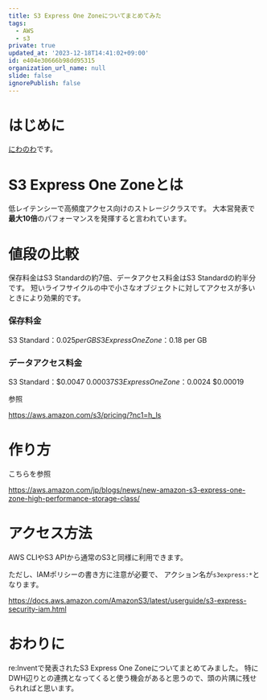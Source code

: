 ```yaml
---
title: S3 Express One Zoneについてまとめてみた
tags:
  - AWS
  - s3
private: true
updated_at: '2023-12-18T14:41:02+09:00'
id: e404e30666b98dd95315
organization_url_name: null
slide: false
ignorePublish: false
---
```

# はじめに
[にわのわ](https://twitter.com/niwa_nowa)です。

# S3 Express One Zoneとは
低レイテンシーで高頻度アクセス向けのストレージクラスです。
大本営発表で**最大10倍**のパフォーマンスを発揮すると言われています。

# 値段の比較
保存料金はS3 Standardの約7倍、データアクセス料金はS3 Standardの約半分です。
短いライフサイクルの中で小さなオブジェクトに対してアクセスが多いときにより効果的です。

### 保存料金
S3 Standard：$0.025 per GB
S3 Express One Zone：$0.18 per GB

### データアクセス料金
S3 Standard：$0.0047	$0.00037
S3 Express One Zone：$0.0024	$0.00019

参照

https://aws.amazon.com/s3/pricing/?nc1=h_ls

# 作り方
こちらを参照

https://aws.amazon.com/jp/blogs/news/new-amazon-s3-express-one-zone-high-performance-storage-class/

# アクセス方法
AWS CLIやS3 APIから通常のS3と同様に利用できます。

ただし、IAMポリシーの書き方に注意が必要で、
アクション名が```s3express:*```となります。

https://docs.aws.amazon.com/AmazonS3/latest/userguide/s3-express-security-iam.html

# おわりに
re:Inventで発表されたS3 Express One Zoneについてまとめてみました。
特にDWH辺りとの連携となってくると使う機会があると思うので、頭の片隅に残せられればと思います。
